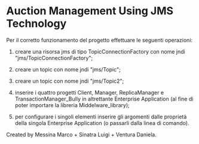 # Auction Management Using JMS Technology

Per il corretto funzionamento del progetto effettuare le seguenti operazioni:

1. creare una risorsa jms di tipo TopicConnectionFactory con nome jndi "jms/TopicConnectionFactory";

2. creare un topic con nome jndi "jms/Topic";

3. creare un topic con nome jndi "jms/Topic2";

4. inserire i quattro progetti Client, Manager, ReplicaManager e TransactionManager_Bully in altrettante Enterprise Application (al fine di poter importare la libreria Middelware_library);

5. per configurare i singoli elementi inserire gli argomenti dalle proprietà della singola Enterprise Application (o passarli dalla linea di comando).


Created by Messina Marco + Sinatra Luigi + Ventura Daniela.
